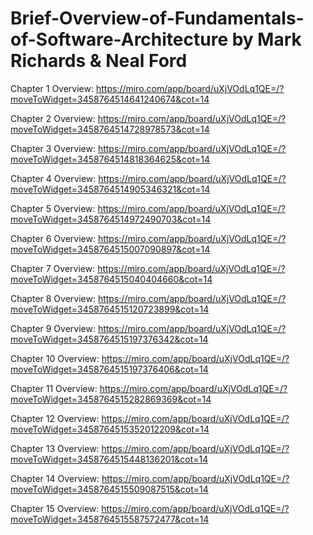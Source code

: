 # Brief-Overview-of-Fundamentals-of-Software-Architecture by Mark Richards & Neal Ford



Chapter 1 Overview: https://miro.com/app/board/uXjVOdLq1QE=/?moveToWidget=3458764514641240674&cot=14

Chapter 2 Overview: https://miro.com/app/board/uXjVOdLq1QE=/?moveToWidget=3458764514728978573&cot=14

Chapter 3 Overview: https://miro.com/app/board/uXjVOdLq1QE=/?moveToWidget=3458764514818364625&cot=14

Chapter 4 Overview: https://miro.com/app/board/uXjVOdLq1QE=/?moveToWidget=3458764514905346321&cot=14

Chapter 5 Overview: https://miro.com/app/board/uXjVOdLq1QE=/?moveToWidget=3458764514972490703&cot=14

Chapter 6 Overview: https://miro.com/app/board/uXjVOdLq1QE=/?moveToWidget=3458764515007090897&cot=14

Chapter 7 Overview: https://miro.com/app/board/uXjVOdLq1QE=/?moveToWidget=3458764515040404660&cot=14

Chapter 8 Overview: https://miro.com/app/board/uXjVOdLq1QE=/?moveToWidget=3458764515120723899&cot=14

Chapter 9 Overview: https://miro.com/app/board/uXjVOdLq1QE=/?moveToWidget=3458764515197376342&cot=14

Chapter 10 Overview: https://miro.com/app/board/uXjVOdLq1QE=/?moveToWidget=3458764515197376406&cot=14

Chapter 11 Overview: https://miro.com/app/board/uXjVOdLq1QE=/?moveToWidget=3458764515282869369&cot=14

Chapter 12 Overview: https://miro.com/app/board/uXjVOdLq1QE=/?moveToWidget=3458764515352012209&cot=14

Chapter 13 Overview: https://miro.com/app/board/uXjVOdLq1QE=/?moveToWidget=3458764515448136201&cot=14

Chapter 14 Overview: https://miro.com/app/board/uXjVOdLq1QE=/?moveToWidget=3458764515509087515&cot=14

Chapter 15 Overview: https://miro.com/app/board/uXjVOdLq1QE=/?moveToWidget=3458764515587572477&cot=14
